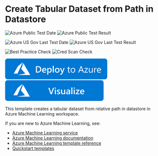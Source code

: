 # Create Tabular Dataset from Path in Datastore

![Azure Public Test Date](https://azurequickstartsservice.blob.core.windows.net/badges/101-dataset-create-tabular-from-relative-path/PublicLastTestDate.svg)
![Azure Public Test Result](https://azurequickstartsservice.blob.core.windows.net/badges/101-dataset-create-tabular-from-relative-path/PublicDeployment.svg)

![Azure US Gov Last Test Date](https://azurequickstartsservice.blob.core.windows.net/badges/101-dataset-create-tabular-from-relative-path/FairfaxLastTestDate.svg)
![Azure US Gov Last Test Result](https://azurequickstartsservice.blob.core.windows.net/badges/101-dataset-create-tabular-from-relative-path/FairfaxDeployment.svg)

![Best Practice Check](https://azurequickstartsservice.blob.core.windows.net/badges/101-dataset-create-tabular-from-relative-path/BestPracticeResult.svg)
![Cred Scan Check](https://azurequickstartsservice.blob.core.windows.net/badges/101-dataset-create-tabular-from-relative-path/CredScanResult.svg)

[![Deploy To Azure](https://raw.githubusercontent.com/Azure/azure-quickstart-templates/master/1-CONTRIBUTION-GUIDE/images/deploytoazure.svg?sanitize=true)](https://portal.azure.com/#create/Microsoft.Template/uri/https%3A%2F%2Fraw.githubusercontent.com%2FAzure%2Fazure-quickstart-templates%2Fmaster%2F101-dataset-create-tabular-from-relative-path%2Fazuredeploy.json)
[![Visualize](https://raw.githubusercontent.com/Azure/azure-quickstart-templates/master/1-CONTRIBUTION-GUIDE/images/visualizebutton.svg?sanitize=true)](http://armviz.io/#/?load=https%3A%2F%2Fraw.githubusercontent.com%2FAzure%2Fazure-quickstart-templates%2Fmaster%2F101-dataset-create-tabular-from-relative-path%2Fazuredeploy.json)

This template creates a tabular dataset from relative path in datastore in Azure Machine Learning workspace.

If you are new to Azure Machine Learning, see:

- [Azure Machine Learning service](https://azure.microsoft.com/services/machine-learning-service/)
- [Azure Machine Learning documentation](https://docs.microsoft.com/azure/machine-learning/)
- [Azure Machine Learning template reference](https://docs.microsoft.com/azure/templates/microsoft.machinelearningservices/allversions)
- [Quickstart templates](https://azure.microsoft.com/resources/templates/)